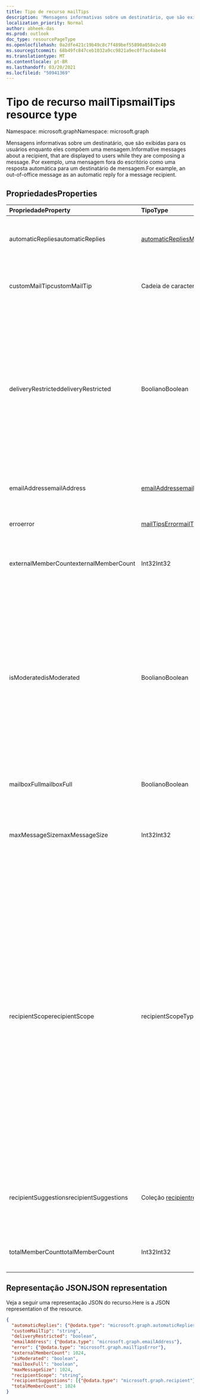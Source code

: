 ```yaml
---
title: Tipo de recurso mailTips
description: 'Mensagens informativas sobre um destinatário, que são exibidas para os usuários enquanto eles compõem uma mensagem. Por exemplo, uma mensagem fora do escritório '
localization_priority: Normal
author: abheek-das
ms.prod: outlook
doc_type: resourcePageType
ms.openlocfilehash: 0a2dfe421c19b49c8c7f489bef55890a058e2c40
ms.sourcegitcommit: 68b49fc847ceb1032a9cc9821a9ec0f7ac4abe44
ms.translationtype: MT
ms.contentlocale: pt-BR
ms.lasthandoff: 03/20/2021
ms.locfileid: "50941369"
---
```

# <a name="mailtips-resource-type"></a><span data-ttu-id="bb550-104">Tipo de recurso mailTips</span><span class="sxs-lookup"><span data-stu-id="bb550-104">mailTips resource type</span></span>

<span data-ttu-id="bb550-105">Namespace: microsoft.graph</span><span class="sxs-lookup"><span data-stu-id="bb550-105">Namespace: microsoft.graph</span></span>

<span data-ttu-id="bb550-106">Mensagens informativas sobre um destinatário, que são exibidas para os usuários enquanto eles compõem uma mensagem.</span><span class="sxs-lookup"><span data-stu-id="bb550-106">Informative messages about a recipient, that are displayed to users while they are composing a message.</span></span> <span data-ttu-id="bb550-107">Por exemplo, uma mensagem fora do escritório como uma resposta automática para um destinatário de mensagem.</span><span class="sxs-lookup"><span data-stu-id="bb550-107">For example, an out-of-office message as an automatic reply for a message recipient.</span></span>


## <a name="properties"></a><span data-ttu-id="bb550-108">Propriedades</span><span class="sxs-lookup"><span data-stu-id="bb550-108">Properties</span></span>
| <span data-ttu-id="bb550-109">Propriedade</span><span class="sxs-lookup"><span data-stu-id="bb550-109">Property</span></span>     | <span data-ttu-id="bb550-110">Tipo</span><span class="sxs-lookup"><span data-stu-id="bb550-110">Type</span></span>   |<span data-ttu-id="bb550-111">Descrição</span><span class="sxs-lookup"><span data-stu-id="bb550-111">Description</span></span>|
|:---------------|:--------|:----------|
| <span data-ttu-id="bb550-112">automaticReplies</span><span class="sxs-lookup"><span data-stu-id="bb550-112">automaticReplies</span></span> | [<span data-ttu-id="bb550-113">automaticRepliesMailTips</span><span class="sxs-lookup"><span data-stu-id="bb550-113">automaticRepliesMailTips</span></span>](../resources/automaticrepliesmailtips.md) | <span data-ttu-id="bb550-114">Dicas de email para resposta automática se ela tiver sido configurada pelo destinatário.</span><span class="sxs-lookup"><span data-stu-id="bb550-114">Mail tips for automatic reply if it has been set up by the recipient.</span></span> |
| <span data-ttu-id="bb550-115">customMailTip</span><span class="sxs-lookup"><span data-stu-id="bb550-115">customMailTip</span></span> | <span data-ttu-id="bb550-116">Cadeia de caracteres</span><span class="sxs-lookup"><span data-stu-id="bb550-116">String</span></span> | <span data-ttu-id="bb550-117">Uma dica de email personalizada que pode ser definida na caixa de correio do destinatário.</span><span class="sxs-lookup"><span data-stu-id="bb550-117">A custom mail tip that can be set on the recipient's mailbox.</span></span> |
| <span data-ttu-id="bb550-118">deliveryRestricted</span><span class="sxs-lookup"><span data-stu-id="bb550-118">deliveryRestricted</span></span>| <span data-ttu-id="bb550-119">Booliano</span><span class="sxs-lookup"><span data-stu-id="bb550-119">Boolean</span></span> | <span data-ttu-id="bb550-120">Se a caixa de correio do destinatário é restrita, por exemplo, aceitar mensagens de apenas uma lista predefinida de destinatários, rejeitar mensagens de uma lista predefinida de destinatários ou aceitar mensagens apenas de destinatários autenticados.</span><span class="sxs-lookup"><span data-stu-id="bb550-120">Whether the recipient's mailbox is restricted, for example, accepting messages from only a predefined list of senders, rejecting messages from a predefined list of senders, or accepting messages from only authenticated senders.</span></span> |
| <span data-ttu-id="bb550-121">emailAddress</span><span class="sxs-lookup"><span data-stu-id="bb550-121">emailAddress</span></span> | [<span data-ttu-id="bb550-122">emailAddress</span><span class="sxs-lookup"><span data-stu-id="bb550-122">emailAddress</span></span>](../resources/emailaddress.md) | <span data-ttu-id="bb550-123">O endereço de email do destinatário para o que receber dicas de email.</span><span class="sxs-lookup"><span data-stu-id="bb550-123">The email address of the recipient to get mailtips for.</span></span> |
| <span data-ttu-id="bb550-124">erro</span><span class="sxs-lookup"><span data-stu-id="bb550-124">error</span></span> | [<span data-ttu-id="bb550-125">mailTipsError</span><span class="sxs-lookup"><span data-stu-id="bb550-125">mailTipsError</span></span>](../resources/mailtipserror.md) | <span data-ttu-id="bb550-126">Erros que ocorrem durante a [ação getMailTips.](../api/user-getmailtips.md)</span><span class="sxs-lookup"><span data-stu-id="bb550-126">Errors that occur during the [getMailTips](../api/user-getmailtips.md) action.</span></span> |
| <span data-ttu-id="bb550-127">externalMemberCount</span><span class="sxs-lookup"><span data-stu-id="bb550-127">externalMemberCount</span></span> | <span data-ttu-id="bb550-128">Int32</span><span class="sxs-lookup"><span data-stu-id="bb550-128">Int32</span></span> | <span data-ttu-id="bb550-129">O número de membros externos se o destinatário for uma lista de distribuição.</span><span class="sxs-lookup"><span data-stu-id="bb550-129">The number of external members if the recipient is a distribution list.</span></span> |
| <span data-ttu-id="bb550-130">isModerated</span><span class="sxs-lookup"><span data-stu-id="bb550-130">isModerated</span></span> |<span data-ttu-id="bb550-131">Booliano</span><span class="sxs-lookup"><span data-stu-id="bb550-131">Boolean</span></span>  | <span data-ttu-id="bb550-132">Se o envio de mensagens para o destinatário requer aprovação.</span><span class="sxs-lookup"><span data-stu-id="bb550-132">Whether sending messages to the recipient requires approval.</span></span> <span data-ttu-id="bb550-133">Por exemplo, se o destinatário for uma lista de distribuição grande e um moderador tiver sido definido para aprovar mensagens enviadas para essa lista de distribuição ou se o envio de mensagens para um destinatário exigir aprovação do gerente do destinatário.</span><span class="sxs-lookup"><span data-stu-id="bb550-133">For example, if the recipient is a large distribution list and a moderator has been set up to approve messages sent to that distribution list, or if sending messages to a recipient requires approval of the recipient's manager.</span></span> |
| <span data-ttu-id="bb550-134">mailboxFull</span><span class="sxs-lookup"><span data-stu-id="bb550-134">mailboxFull</span></span> | <span data-ttu-id="bb550-135">Booliano</span><span class="sxs-lookup"><span data-stu-id="bb550-135">Boolean</span></span> | <span data-ttu-id="bb550-136">O status completo da caixa de correio do destinatário.</span><span class="sxs-lookup"><span data-stu-id="bb550-136">The mailbox full status of the recipient.</span></span> |
| <span data-ttu-id="bb550-137">maxMessageSize</span><span class="sxs-lookup"><span data-stu-id="bb550-137">maxMessageSize</span></span> | <span data-ttu-id="bb550-138">Int32</span><span class="sxs-lookup"><span data-stu-id="bb550-138">Int32</span></span> | <span data-ttu-id="bb550-139">O tamanho máximo da mensagem que foi configurado para a organização ou a caixa de correio do destinatário.</span><span class="sxs-lookup"><span data-stu-id="bb550-139">The maximum message size that has been configured for the recipient's organization or mailbox.</span></span> |
| <span data-ttu-id="bb550-140">recipientScope</span><span class="sxs-lookup"><span data-stu-id="bb550-140">recipientScope</span></span> | <span data-ttu-id="bb550-141">recipientScopeType</span><span class="sxs-lookup"><span data-stu-id="bb550-141">recipientScopeType</span></span> | <span data-ttu-id="bb550-142">O escopo do destinatário.</span><span class="sxs-lookup"><span data-stu-id="bb550-142">The scope of the recipient.</span></span> <span data-ttu-id="bb550-143">Os valores possíveis são: `none`, `internal`, `external`, `externalPartner`, `externalNonParther`.</span><span class="sxs-lookup"><span data-stu-id="bb550-143">Possible values are: `none`, `internal`, `external`, `externalPartner`, `externalNonParther`.</span></span> <span data-ttu-id="bb550-144">Por exemplo, um administrador pode definir outra organização como seu "parceiro".</span><span class="sxs-lookup"><span data-stu-id="bb550-144">For example, an administrator can set another organization to be its "partner".</span></span> <span data-ttu-id="bb550-145">O escopo será útil se um administrador quiser que determinadas dicas de email sejam acessíveis a determinados escopos.</span><span class="sxs-lookup"><span data-stu-id="bb550-145">The scope is useful if an administrator wants certain mailtips to be accessible to certain scopes.</span></span> <span data-ttu-id="bb550-146">Também é útil para os envios informá-los de que sua mensagem pode sair da organização, ajudando-os a tomar as decisões corretas sobre texto, tom e conteúdo.</span><span class="sxs-lookup"><span data-stu-id="bb550-146">It's also useful to senders to inform them that their message may leave the organization, helping them make the correct decisions about wording, tone and content.</span></span>|
| <span data-ttu-id="bb550-147">recipientSuggestions</span><span class="sxs-lookup"><span data-stu-id="bb550-147">recipientSuggestions</span></span> | <span data-ttu-id="bb550-148">Coleção [recipient](../resources/recipient.md)</span><span class="sxs-lookup"><span data-stu-id="bb550-148">[recipient](../resources/recipient.md) collection</span></span> | <span data-ttu-id="bb550-149">Destinatários sugeridos com base em contextos anteriores em que aparecem na mesma mensagem.</span><span class="sxs-lookup"><span data-stu-id="bb550-149">Recipients suggested based on previous contexts where they appear in the same message.</span></span> |
| <span data-ttu-id="bb550-150">totalMemberCount</span><span class="sxs-lookup"><span data-stu-id="bb550-150">totalMemberCount</span></span> | <span data-ttu-id="bb550-151">Int32</span><span class="sxs-lookup"><span data-stu-id="bb550-151">Int32</span></span> | <span data-ttu-id="bb550-152">O número de membros se o destinatário for uma lista de distribuição.</span><span class="sxs-lookup"><span data-stu-id="bb550-152">The number of members if the recipient is a distribution list.</span></span> |

## <a name="json-representation"></a><span data-ttu-id="bb550-153">Representação JSON</span><span class="sxs-lookup"><span data-stu-id="bb550-153">JSON representation</span></span>

<span data-ttu-id="bb550-154">Veja a seguir uma representação JSON do recurso.</span><span class="sxs-lookup"><span data-stu-id="bb550-154">Here is a JSON representation of the resource.</span></span>

<!-- {
  "blockType": "resource",
  "optionalProperties": [
    "automaticReplies",
    "customMailTip",
    "deliveryRestricted",
    "emailAddress",
    "error",
    "externalMemberCount",
    "isModerated",
    "mailboxFull",
    "maxMessageSize",
    "recipientScope",
    "recipientSuggestions",
    "totalMemberCount"
  ],
  "@odata.type": "microsoft.graph.mailTips"
}-->

```json
{
  "automaticReplies": {"@odata.type": "microsoft.graph.automaticRepliesMailTips"},
  "customMailTip": "string",
  "deliveryRestricted": "boolean",
  "emailAddress": {"@odata.type": "microsoft.graph.emailAddress"},
  "error": {"@odata.type": "microsoft.graph.mailTipsError"},
  "externalMemberCount": 1024,
  "isModerated": "boolean",
  "mailboxFull": "boolean",
  "maxMessageSize": 1024,
  "recipientScope": "string",
  "recipientSuggestions": [{"@odata.type": "microsoft.graph.recipient"}],
  "totalMemberCount": 1024
}

```

<!-- uuid: 8fcb5dbc-d5aa-4681-8e31-b001d5168d79
2015-10-25 14:57:30 UTC -->
<!-- {
  "type": "#page.annotation",
  "description": "mailtips resource",
  "keywords": "",
  "section": "documentation",
  "tocPath": ""
}-->

